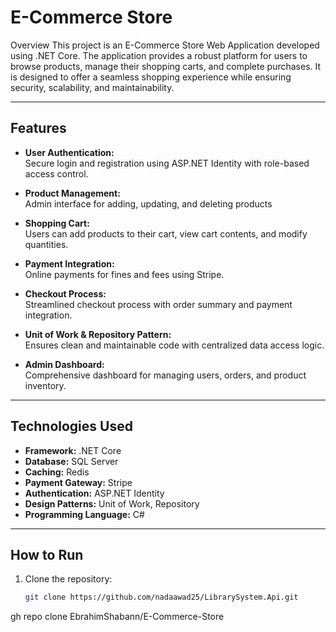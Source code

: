 # E-Commerce Store

Overview
This project is an E-Commerce Store Web Application developed using .NET Core. The application provides a robust platform for users to browse products, manage their shopping carts, and complete purchases. It is designed to offer a seamless shopping experience while ensuring security, scalability, and maintainability.

---

## Features

- **User Authentication:**  
  Secure login and registration using ASP.NET Identity with role-based access control.
  
- **Product Management:**  
  Admin interface for adding, updating, and deleting products

- **Shopping Cart:**  
  Users can add products to their cart, view cart contents, and modify quantities.

- **Payment Integration:**  
  Online payments for fines and fees using Stripe.

- **Checkout Process:**  
  Streamlined checkout process with order summary and payment integration.
- **Unit of Work & Repository Pattern:**  
  Ensures clean and maintainable code with centralized data access logic.

- **Admin Dashboard:**  
  Comprehensive dashboard for managing users, orders, and product inventory.
---

## Technologies Used

- **Framework:** .NET Core
- **Database:** SQL Server
- **Caching:** Redis
- **Payment Gateway:** Stripe
- **Authentication:** ASP.NET Identity
- **Design Patterns:** Unit of Work, Repository
- **Programming Language:** C#

---

## How to Run

1. Clone the repository:  
   ```bash
   git clone https://github.com/nadaawad25/LibrarySystem.Api.git
gh repo clone EbrahimShabann/E-Commerce-Store
